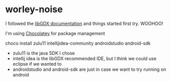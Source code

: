 # worley-noise

I followed the [libGDX documentation](https://libgdx.badlogicgames.com/documentation/) and things started first try. WOOHOO!

I'm using [Chocolatey](https://chocolatey.org/install) for package management

choco install zulu11 intellijidea-community androidstudio android-sdk

- zulu11 is the java SDK I chose
- intellij idea is the libGDX recommended IDE, but I think we could use eclipse if we wanted to
- androidstudio and android-sdk are just in case we want to try running on android
